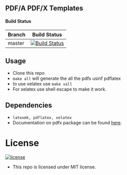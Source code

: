 ## PDF/A PDF/X Templates

#### Build Status
| Branch | Build Status |
| ---    | ---          |
| master   | [![Build Status](https://travis-ci.org/tprasadtp/pdfx-template.svg?branch=master)](https://travis-ci.com/tprasadtp/pdfx-template)|


## Usage
* Clone this repo
* `make all` will generate the all the pdfs usinf pdflatex
* to use xelatex use `make xall`
* For xelatex use shell escape to make it work.

## Dependencies
* `latexmk, pdflatex, xelatex`
* Documentation on pdfx package can be found [here]( ftp://ftp.fu-berlin.de/tex/CTAN/macros/latex/contrib/pdfx/pdfx.pdf).

# License
[![license](https://img.shields.io/github/license/tprasadtp/pdfx-template.svg)](https://github.com/tprasadtp/pdfx-template)
* This repo is licensed under MIT license.
